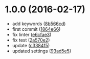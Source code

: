 <a name="1.0.0"></a>
# 1.0.0 (2016-02-17)


* add keywords ([8b566cd](https://github.com/kikobeats/encode-base58/commit/8b566cd))
* first commit ([1864e66](https://github.com/kikobeats/encode-base58/commit/1864e66))
* fix linter ([e6cfae3](https://github.com/kikobeats/encode-base58/commit/e6cfae3))
* fix test ([2a570e2](https://github.com/kikobeats/encode-base58/commit/2a570e2))
* update ([c3384f5](https://github.com/kikobeats/encode-base58/commit/c3384f5))
* updated settings ([93ad5e5](https://github.com/kikobeats/encode-base58/commit/93ad5e5))



